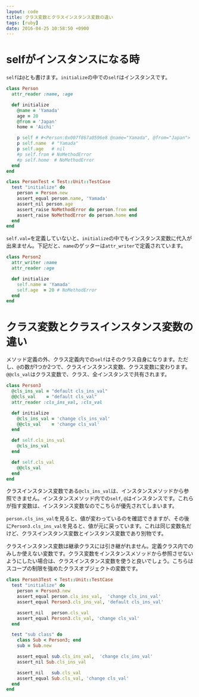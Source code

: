 ```yaml
---
layout: code
title: クラス変数とクラスインスタンス変数の違い
tags: [ruby]
date: 2016-04-25 10:58:50 +0900
---
```


# selfがインスタンスになる時

`self`は`@`とも書けます。`initialize`の中での`self`はインスタンスです。

```ruby
class Person
  attr_reader :name, :age

  def initialize
    @name = 'Yamada'
    age = 20
    @from = 'Japan'
    home = 'Aichi'

    p self # #<Person:0x007f867a0596e8 @name="Yamada", @from="Japan">
    p self.name  # "Yamada"
    p self.age   # nil
    #p self.from # NoMethodError
    #p self.home  # NoMethodError
  end
end
```

```ruby
class PersonTest < Test::Unit::TestCase
  test "initialize" do
    person = Person.new
    assert_equal person.name, 'Yamada'
    assert_nil person.age
    assert_raise NoMethodError do person.from end
    assert_raise NoMethodError do person.home end
  end
end
```

`self.val=`を定義していないと、`initialize`の中でもインスタンス変数に代入が出来ません。下記だと、`name`のゲッターは`attr_writer`で定義されています。

```ruby
class Person2
  attr_writer :name
  attr_reader :age

  def initialize
    self.name = 'Yamada'
    self.age  = 20 # NoMethodError
  end
end
```
# クラス変数とクラスインスタンス変数の違い

メソッド定義の外、クラス定義内での`self`はそのクラス自身になります。ただし、`@`の数が1つか2つで、クラスインスタンス変数、クラス変数に変わります。`@@cls_val`はクラス変数で、クラス、全インスタンスで共有されます。

```ruby
class Person3
  @cls_ins_val = "default cls_ins_val"
  @@cls_val    = "default cls_val"
  attr_reader :cls_ins_val, :cls_val

  def initialize
    @cls_ins_val = 'change cls_ins_val'
    @@cls_val    = 'change cls_val'
  end

  def self.cls_ins_val
    @cls_ins_val
  end

  def self.cls_val
    @@cls_val
  end
end
```

クラスインスタンス変数である`@cls_ins_val`は、インスタンスメソッドから参照できません。インスタンスメソッド内での`self`, `@`はインスタンスです。これらが指す変数は、インスタンス変数なのでこちらが優先されてしまいます。

`person.cls_ins_val`を見ると、値が変わっているのを確認できますが、その後に`Person3.cls_ins_val`を見ると、値が元に戻っています。これは同じ変数名だけど、クラスインスタンス変数とインスタンス変数であり別物です。

クラスインスタンス変数は継承クラスには引き継がれません。定義クラス内でのみしか使えない変数です。クラス変数をインスタンスメソッドから参照させないようにしたい場合は、クラスインスタンス変数を使うと良いでしょう。こちらはスコープの制限を強めたクラスオブジェクトの変数です。

```ruby
class Person3Test < Test::Unit::TestCase
  test "initialize" do
    person = Person3.new
    assert_equal person.cls_ins_val,  'change cls_ins_val'
    assert_equal Person3.cls_ins_val, 'default cls_ins_val'

    assert_nil   person.cls_val
    assert_equal Person3.cls_val, 'change cls_val'
  end

  test "sub class" do
    class Sub < Person3; end
    sub = Sub.new

    assert_equal sub.cls_ins_val,  'change cls_ins_val'
    assert_nil Sub.cls_ins_val

    assert_nil   sub.cls_val
    assert_equal Sub.cls_val, 'change cls_val'
  end
end
```
